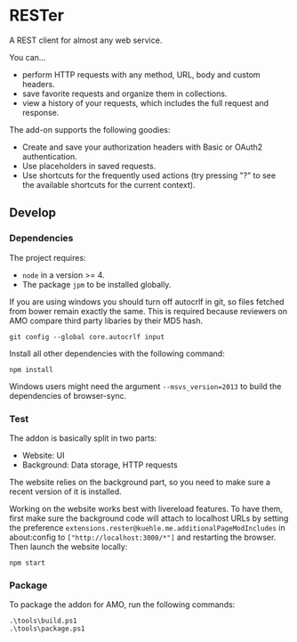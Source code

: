 # RESTer

A REST client for almost any web service.

You can...

* perform HTTP requests with any method, URL, body and custom headers.
* save favorite requests and organize them in collections.
* view a history of your requests, which includes the full request and response.

The add-on supports the following goodies:

* Create and save your authorization headers with Basic or OAuth2 authentication.
* Use placeholders in saved requests.
* Use shortcuts for the frequently used actions (try pressing "?" to see the available shortcuts for the current context).

## Develop

### Dependencies

The project requires:

* `node` in a version >= 4.
* The package `jpm` to be installed globally.

If you are using windows you should turn off autocrlf in git, so files fetched from bower remain exactly the same. This is required because reviewers on AMO compare third party libaries by their MD5 hash.

    git config --global core.autocrlf input

Install all other dependencies with the following command:

    npm install

Windows users might need the argument `--msvs_version=2013` to build the dependencies of browser-sync.

### Test

The addon is basically split in two parts:

*   Website: UI
*   Background: Data storage, HTTP requests

The website relies on the background part, so you need to make sure a recent version of it is installed.

Working on the website works best with livereload features. To have them, first make sure the background code will attach to localhost URLs by setting the preference `extensions.rester@kuehle.me.additionalPageModIncludes` in about:config to `["http://localhost:3000/*"]` and restarting the browser. Then launch the website locally:

    npm start

### Package

To package the addon for AMO, run the following commands:

    .\tools\build.ps1
    .\tools\package.ps1

